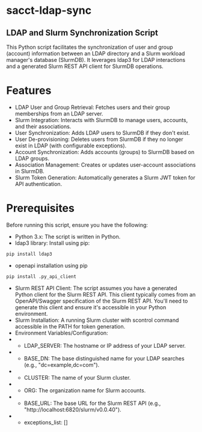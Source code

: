 # sacct-ldap-sync
## LDAP and Slurm Synchronization Script
This Python script facilitates the synchronization of user and group (account) information between an LDAP directory and a Slurm workload manager's database (SlurmDB). It leverages ldap3 for LDAP interactions and a generated Slurm REST API client for SlurmDB operations.

# Features
* LDAP User and Group Retrieval: Fetches users and their group memberships from an LDAP server.
* Slurm Integration: Interacts with SlurmDB to manage users, accounts, and their associations.
* User Synchronization: Adds LDAP users to SlurmDB if they don't exist.
* User De-provisioning: Deletes users from SlurmDB if they no longer exist in LDAP (with configurable exceptions).
* Account Synchronization: Adds accounts (groups) to SlurmDB based on LDAP groups.
* Association Management: Creates or updates user-account associations in SlurmDB.
* Slurm Token Generation: Automatically generates a Slurm JWT token for API authentication.

# Prerequisites
Before running this script, ensure you have the following:

* Python 3.x: The script is written in Python.
* ldap3 library: Install using pip:
```Bash
pip install ldap3
```
* openapi installation using pip
```Bash
pip install .py_api_client
```
* Slurm REST API Client: The script assumes you have a generated Python client for the Slurm REST API. This client typically comes from an OpenAPI/Swagger specification of the Slurm REST API. You'll need to generate this client and ensure it's accessible in your Python environment.
* Slurm Installation: A running Slurm cluster with scontrol command accessible in the PATH for token generation.
* Environment Variables/Configuration:
* * LDAP_SERVER: The hostname or IP address of your LDAP server.
* * BASE_DN: The base distinguished name for your LDAP searches (e.g., "dc=example,dc=com").
* * CLUSTER: The name of your Slurm cluster.
* * ORG: The organization name for Slurm accounts.
* * BASE_URL: The base URL for the Slurm REST API (e.g., "http://localhost:6820/slurm/v0.0.40").
* * exceptions_list: []